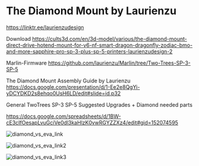 
# The Diamond Mount by Laurienzu
https://linktr.ee/laurienzudesign

Download
https://cults3d.com/en/3d-model/various/the-diamond-mount-direct-drive-hotend-mount-for-v6-nf-smart-dragon-dragonfly-zodiac-bmo-and-more-sapphire-pro-sp-3-plus-sp-5-printers-laurienzudesign-2

Marlin-Firmware
https://github.com/laurienzu/Marlin/tree/Two-Trees-SP-3-SP-5

The Diamond Mount Assembly Guide by Laurienzu
https://docs.google.com/presentation/d/1-Ee2e8QgYi-yDCYDKD2s8ehqo0UsH6LD/edit#slide=id.p32

General TwoTrees SP-3 SP-5 Suggested Upgrades + Diamond needed parts

https://docs.google.com/spreadsheets/d/1BW-cE3cIfOesapLvuGciVe0dl3kaHlzK0vwRGYZZXz4/edit#gid=152074595


![diamond_vs_eva_link](https://dub01pap001files.storage.live.com/y4mtM4_ZS4xMjQ2hnCVk_75TG1C-F_DMq-yaGUCO0s2R3PG6QgkMsrv51cowrGlaInpfLv4WvhQPw0THt6SosN_SbSH9kOkpbZOxkUoHz6gCGgKS_kmBBfyAUSWdfpsWrDTPnRDHahoOML3QlRbNuDkbqZPv009NnfRydii_xiXvaZ92tjt5GmomE_PDyL8oXGl?width=770&height=625&cropmode=none)


![diamond_vs_eva_link2](https://dub01pap001files.storage.live.com/y4m1h7k8sBeWzj5Ly1z5oaTk3w5OqHdWywh0FymhTHEjVI_iKskJLohRBQzd_Voao0izV6iOKcjZgn8HmmnBwmyEr0nbv4B5WaeyJ9b77douUdoZlNMwUtEelA419pCY-5yWVL8axioFwaae3_3ZT822iaBt91CszmzdDByVshnx_jRcfGUieQgUX8fo08S-uB_?width=882&height=606&cropmode=none)

![diamond_vs_eva_link3](https://dub01pap001files.storage.live.com/y4ms7lW5-VXg4IhWb1b0TE0RRmKRNaaC7_oYX4rfsQnUh5481QDyaHKesWGG8ZvZFxo2lsJ51D0eLrNBJChbMKOc4SJvroqHaXE5qsqOi8B70poG2crLNQ7e2GXnIS3dYBt9IixIKabaFVlg8YV-hrMjcKFsXI8X4MX0YwCCCLqrk-TjS26N0VJtFZUOtXZIlTD?width=353&height=562&cropmode=none)
